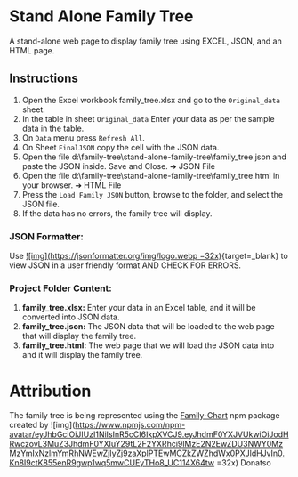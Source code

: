 # Stand Alone Family Tree

A stand-alone web page to display family tree using EXCEL, JSON, and an HTML page.

## Instructions

1. Open the Excel workbook family_tree.xlsx and go to the `Original_data` sheet.
1. In the table in sheet `Original_data` Enter your data as per the sample data in the table.
1. On `Data` menu press `Refresh All`.
1. On Sheet `FinalJSON` copy the cell with the JSON data.
1. Open the file d:\family-tree\stand-alone-family-tree\family_tree.json and paste the JSON inside. Save and Close. ➔ JSON File
1. Open the file d:\family-tree\stand-alone-family-tree\family_tree.html in your browser. ➔ HTML File
1. Press the `Load Family JSON` button, browse to the folder, and select the JSON file.
1. If the data has no errors, the family tree will display.

### JSON Formatter:

Use [![img](https://jsonformatter.org/img/logo.webp =32x)](https://jsonformatter.org/){target=\_blank} to view JSON in a user friendly format AND CHECK FOR ERRORS.

### Project Folder Content:

1. **family_tree.xlsx:** Enter your data in an Excel table, and it will be converted into JSON data.
1. **family_tree.json:** The JSON data that will be loaded to the web page that will display the family tree.
1. **family_tree.html:** The web page that we will load the JSON data into and it will display the family tree.

# Attribution

The family tree is being represented using the [Family-Chart](https://raw.githubusercontent.com/donatso/family-chart/HEAD/examples/logo.svg) npm package created by ![img](https://www.npmjs.com/npm-avatar/eyJhbGciOiJIUzI1NiIsInR5cCI6IkpXVCJ9.eyJhdmF0YXJVUkwiOiJodHRwczovL3MuZ3JhdmF0YXIuY29tL2F2YXRhci9lMzE2N2EwZDU3NWY0MzMzYmIxNzlmYmRhNWEwZjIyZj9zaXplPTEwMCZkZWZhdWx0PXJldHJvIn0.Kn8I9ctK855enR9gwp1wq5mwCUEyTHo8_UC114X64tw =32x) Donatso
